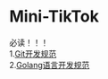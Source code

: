 # Mini-TikTok

必读！！！  
1.[Git开发规范](https://ypbg9olvt2.feishu.cn/docs/doccnTMRmh7YgMwL2PgZ5moWUsd)  
2.[Golang语言开发规范](https://google.github.io/styleguide/go/index)
